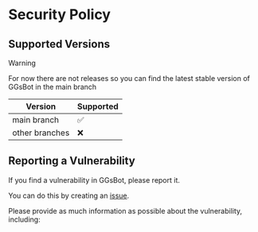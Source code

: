 # Security Policy

## Supported Versions

>[!WARNING]
> For now there are not releases so you can find the latest stable version of GGsBot in the main branch

| Version           | Supported          |
| -------           | ------------------ |
|  main branch      | :white_check_mark: |
|  other branches   | :x:                |

## Reporting a Vulnerability

If you find a vulnerability in GGsBot, please report it. 

You can do this by creating an [issue](https://github.com/GitGinocchio/GGsBot/issues/new/choose).

Please provide as much information as possible about the vulnerability, including:
